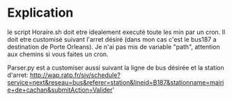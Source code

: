 # Explication
le script Horaire.sh doit etre idealement executé toute les min par un cron.
Il doit etre customisé suivant l'arret désiré (dans mon cas c'est le bus187 a destination de Porte Orleans).
Je n'ai pas mis de variable "path", attention aux chemins si vous faites un cron.

Parser.py est a customiser aussi suivant la ligne de bus désirée et la station d'arret:
http://wap.ratp.fr/siv/schedule?service=next&reseau=bus&referer=station&lineid=B187&stationname=mairie+de+cachan&submitAction=Valider'


